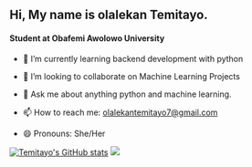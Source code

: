 ## Hi, My name is olalekan Temitayo.
#### Student at Obafemi Awolowo University

<!--
**temitayopelumi/temitayopelumi** is a ✨ _special_ ✨ repository because its `README.md` (this file) appears on your GitHub profile.

Here are some ideas to get you started:-->

 
- 🌱 I’m currently learning backend development with python
- 👯 I’m looking to collaborate on Machine Learning Projects

- 💬 Ask me about anything python and machine learning.
- 📫 How to reach me: olalekantemitayo7@gmail.com
- 😄 Pronouns: She/Her

[![Temitayo's GitHub stats](https://github-readme-stats.vercel.app/api?username=temitayopelumi)](https://github.com/temitayopelumi/github-readme-stats)
![](https://img.shields.io/badge/<WORD_ON_LEFT>-<WORD_ON_RIGHT>-informational?style=flat&logo=<LOGO_NAME>&logoColor=white&color=2bbc8a)
